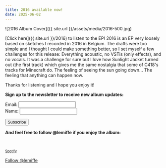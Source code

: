 ```yaml
---
title: 2016 available now!
date: 2025-06-02
---
```


![2016 Album Cover]({{ site.url }}/assets/media/2016-500.jpg)

[Click here]({{ site.url }}/2016) to listen to the EP! 2016 is an EP very loosely based on sketches I recorded in 2016 in Belgium. The drafts were too simple and I thought I could make something better, so I set myself a few challenges for this release: Everything acoustic, no VSTis (only effects), and no vocals. It was a challenge for sure but I love how Sunlight Jacket turned out (the first track) which gives me the same nostalgia that some of C418's tracks for Minecraft do. The feeling of seeing the sun going down... The feeling that anything can happen now.

Thanks for listening and I hope you enjoy it!

**Sign up to the newsletter to receive new album updates:**

<div id="mc_embed_signup">
    <form id="mc-embedded-subscribe-form" class="validate" action="https://lemiffe.us19.list-manage.com/subscribe/post?u=b812582d2b5e10dce2bb3a9a0&amp;id=f9365b3e1e" method="post" name="mc-embedded-subscribe-form" novalidate="" target="_blank">
        <div id="mc_embed_signup_scroll">
            <div class="mc-field-group">
                Email: <input id="mce-EMAIL" class="required email" name="EMAIL" type="email" value="" />
            </div>
            <div class="mc-field-group">
                Name: <input id="mce-FNAME" class="" name="FNAME" type="text" value="" />
            </div>
            <div id="mce-responses" class="clear">
                <div id="mce-error-response" class="response" style="display: none;"> </div>
                <div id="mce-success-response" class="response" style="display: none;"> </div>
            </div>
            <p><!-- real people should not fill this in and expect good things - do not remove this or risk form bot signups--></p>
            <div style="position: absolute; left: -5000px;" aria-hidden="true">
                <input tabindex="-1" name="b_b812582d2b5e10dce2bb3a9a0_f9365b3e1e" type="text" value="" />
            </div>
            <div class="clear">
                <input id="mc-embedded-subscribe" class="button" name="subscribe" type="submit" value="Subscribe" />
            </div>
        </div>
    </form>
</div>

**And feel free to follow @lemiffe if you enjoy the album:**

<script src="https://apis.google.com/js/platform.js"></script>
<div class="g-ytsubscribe" data-channel="lemiffe" data-layout="default" data-count="default"> </div>
<p>
    <a class="button green" style="font-size: 0.8em; margin-top: 10px;" href="https://open.spotify.com/artist/1sNv7hQSMw29Gxn7CNMbko?si=RAMQ-gHMSUOUmi39xYswHw">Spotify</a>
</p>
<p>
    <a class="twitter-follow-button" href="https://twitter.com/lemiffe?ref_src=twsrc%5Etfw" data-show-count="false">Follow @lemiffe</a>
    <script async src="https://platform.twitter.com/widgets.js" charset="utf-8"></script>
</p>
